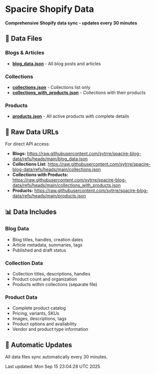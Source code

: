 # Spacire Shopify Data

**Comprehensive Shopify data sync - updates every 30 minutes**

## 📁 Data Files

### Blogs & Articles
- **[blog_data.json](./blog_data.json)** - All blog posts and articles

### Collections
- **[collections.json](./collections.json)** - Collections list only
- **[collections_with_products.json](./collections_with_products.json)** - Collections with their products

### Products
- **[products.json](./products.json)** - All active products with complete details

## 🔗 Raw Data URLs

For direct API access:
- **Blogs:** https://raw.githubusercontent.com/sytrre/spacire-blog-data/refs/heads/main/blog_data.json
- **Collections List:** https://raw.githubusercontent.com/sytrre/spacire-blog-data/refs/heads/main/collections.json
- **Collections with Products:** https://raw.githubusercontent.com/sytrre/spacire-blog-data/refs/heads/main/collections_with_products.json
- **Products:** https://raw.githubusercontent.com/sytrre/spacire-blog-data/refs/heads/main/products.json

## 📊 Data Includes

### Blog Data
- Blog titles, handles, creation dates
- Article metadata, summaries, tags
- Published and draft status

### Collection Data
- Collection titles, descriptions, handles
- Product count and organization
- Products within collections (separate file)

### Product Data
- Complete product catalog
- Pricing, variants, SKUs
- Images, descriptions, tags
- Product options and availability
- Vendor and product type information

## 🔄 Automatic Updates

All data files sync automatically every 30 minutes.

Last updated: Mon Sep 15 23:04:28 UTC 2025

